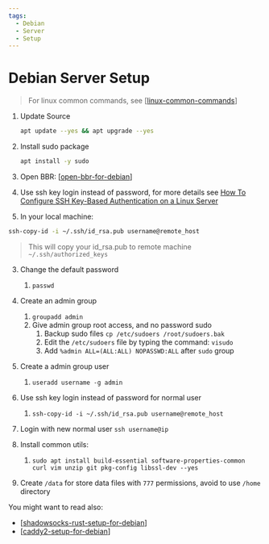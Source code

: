 ```yaml
---
tags:
  - Debian
  - Server
  - Setup
---
```


# Debian Server Setup

> For linux common commands, see [[linux-common-commands]]

1. Update Source

   ```bash
   apt update --yes && apt upgrade --yes
   ```

2. Install sudo package

   ```bash
   apt install -y sudo
   ```

3. Open BBR: [[open-bbr-for-debian]]

4. Use ssh key login instead of password, for more details see [How To Configure SSH Key-Based Authentication on a Linux Server](https://www.digitalocean.com/community/tutorials/how-to-configure-ssh-key-based-authentication-on-a-linux-server)

5. In your local machine:

```bash
ssh-copy-id -i ~/.ssh/id_rsa.pub username@remote_host
```

> This will copy your id_rsa.pub to remote machine `~/.ssh/authorized_keys`

3. Change the default password

   1. `passwd`

4. Create an admin group
   1. `groupadd admin`
   2. Give admin group root access, and no password sudo
      1. Backup sudo files `cp /etc/sudoers /root/sudoers.bak`
      2. Edit the `/etc/sudoers` file by typing the command: `visudo`
      3. Add `%admin ALL=(ALL:ALL) NOPASSWD:ALL` after `sudo` group
5. Create a admin group user
   1. `useradd username -g admin`
6. Use ssh key login instead of password for normal user
   1. `ssh-copy-id -i ~/.ssh/id_rsa.pub username@remote_host`
7. Login with new normal user `ssh username@ip`
8. Install common utils:
   1. `sudo apt install build-essential software-properties-common curl vim unzip git pkg-config libssl-dev --yes`
9. Create `/data` for store data files with `777` permissions, avoid to use `/home` directory

You might want to read also:

- [[shadowsocks-rust-setup-for-debian]]
- [[caddy2-setup-for-debian]]

[//begin]: # "Autogenerated link references for markdown compatibility"
[linux-common-commands]: linux-common-commands.md "Linux Common Commands"
[open-bbr-for-debian]: open-bbr-for-debian.md "Open BBR for Debian"
[shadowsocks-rust-setup-for-debian]: shadowsocks-rust-setup-for-debian.md "Shadowsocks Rust Setup for Debian"
[caddy2-setup-for-debian]: caddy2-setup-for-debian.md "Caddy2 Setup for Debian"
[//end]: # "Autogenerated link references"

